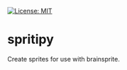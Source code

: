 [![License: MIT](https://img.shields.io/badge/License-MIT-yellow.svg)](https://opensource.org/licenses/MIT)

# spritipy
Create sprites for use with brainsprite.
